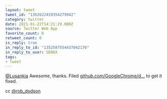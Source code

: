 ```yaml
---
layout: tweet
tweet_id: "1352622419354279942"
category: twitter
date: 2021-01-22T14:21:29.000Z
source: Twitter Web App
favorite_count: 0
retweet_count: 0
is_reply: true
in_reply_to_id: "1352587554437042176"
in_reply_to_user: SD86X
tags:
- tweet
---
```


[@Lusankia](https://twitter.com/@Lusankia) Awesome, thanks. Filed [github.com/GoogleChrome/d…](https://github.com/GoogleChrome/developer.chrome.com/issues/293) to get it fixed.

cc [@rob_dodson](https://twitter.com/@rob_dodson)
